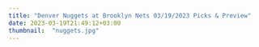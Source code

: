 ```yaml
---
title: "Denver Nuggets at Brooklyn Nets 03/19/2023 Picks & Preview"
date: 2023-03-19T21:49:12+03:00
thumbnail:  "nuggets.jpg"
---
```


